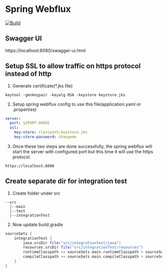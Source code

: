 # Spring Webflux

[![Build](https://github.com/vijaypatidar/cool-spring-webflux/actions/workflows/gradle.yml/badge.svg)](https://github.com/vijaypatidar/cool-spring-webflux/actions/workflows/gradle.yml)

## Swagger UI

https://localhost:8080/swagger-ui.html

## Setup SSL to allow traffic on https protocol instead of http

1. Generate certificate(*.jks file)

 ```
keytool -genkeypair -keyalg RSA -keystore keystore.jks
 ```

2. Setup spring webflux config to use this file(application.yaml or .properties)

```yaml
server:
  port: ${PORT:8080}
  ssl:
    key-store: classpath:keystore.jks
    key-store-password: changeme
```

3. Once these two steps are done successfully, the spring webflux will start the server with configured port but this
   time it will use the https protocol.

```
https://localhost:8080
```

## Create separate dir for integration test

1. Create folder under src

```text
--src
  |--main
  |--test
  |--integrationTest
```

2. Now update build.gradle

```groovy
sourceSets {
    integrationTest {
        java.srcDir file("src/integrationTest/java")
        resources.srcDir file("src/integrationTest/resources")
        runtimeClasspath += sourceSets.main.runtimeClasspath + sourceSets.test.runtimeClasspath
        compileClasspath += sourceSets.main.compileClasspath + sourceSets.test.compileClasspath
    }
}
```
